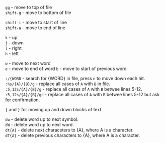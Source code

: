 `gg` - move to top of file  
`shift-g` - move to bottom of file  

`shift-i` - move to start of line  
`shift-a` - move to end of line  

`k` - up  
`j` - down  
`l` - right  
`h` - left  

`w` - move to next word  
`e` - move to end of word
`b` - move to start of previous word  

`:/{WORD` - search for {WORD} in file, press `n` to move down each hit.  
`:%s/{A}/{B}/g` - replace all cases of `A` with `B` in file.  
`:5,12s/{A}/{B}/g` - replace all cases of `A` with `B` betwee lines 5-12.  
`:5,12s/{A}/{B}/gc` - replace all cases of `A` with `B` betwee lines 5-12 but ask for confirmation.  

`{` and `}` for moving up and down blocks of text.  

`dw` - delete word up to next symbol.  
`dW` - delete word up to next word.  
`dt{A}` - delete next characeters to {A}, where A is a character.  
`dT{A}` - delete previous characters to {A}, where A is a character.  
